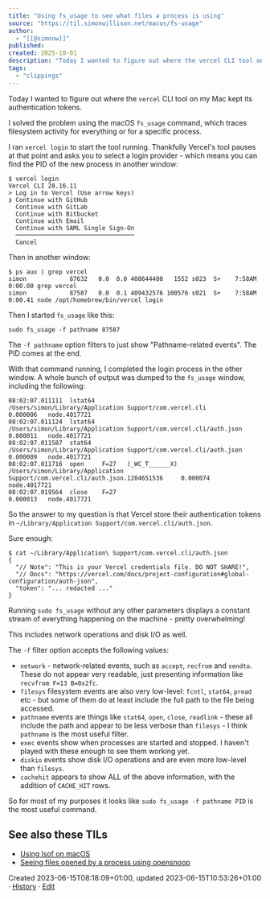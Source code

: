```yaml
---
title: "Using fs_usage to see what files a process is using"
source: "https://til.simonwillison.net/macos/fs-usage"
author:
  - "[[@simonw]]"
published:
created: 2025-10-01
description: "Today I wanted to figure out where the vercel CLI tool on my Mac kept its authentication tokens."
tags:
  - "clippings"
---
```

Today I wanted to figure out where the `vercel` CLI tool on my Mac kept its authentication tokens.

I solved the problem using the macOS `fs_usage` command, which traces filesystem activity for everything or for a specific process.

I ran `vercel login` to start the tool running. Thankfully Vercel's tool pauses at that point and asks you to select a login provider - which means you can find the PID of the new process in another window:

```
$ vercel login
Vercel CLI 28.16.11
> Log in to Vercel (Use arrow keys)
❯ Continue with GitHub 
  Continue with GitLab 
  Continue with Bitbucket 
  Continue with Email 
  Continue with SAML Single Sign-On 
  ─────────────────────────────────
  Cancel
```

Then in another window:

```
$ ps aux | grep vercel
simon            87632   0.0  0.0 408644400   1552 s023  S+    7:58AM   0:00.00 grep vercel
simon            87587   0.0  0.1 409432576 100576 s021  S+    7:58AM   0:00.41 node /opt/homebrew/bin/vercel login
```

Then I started `fs_usage` like this:

```
sudo fs_usage -f pathname 87587
```

The `-f pathname` option filters to just show "Pathname-related events". The PID comes at the end.

With that command running, I completed the login process in the other window. A whole bunch of output was dumped to the `fs_usage` window, including the following:

```
08:02:07.011111  lstat64                   /Users/simon/Library/Application Support/com.vercel.cli                                0.000006   node.4017721
08:02:07.011124  lstat64                   /Users/simon/Library/Application Support/com.vercel.cli/auth.json                      0.000011   node.4017721
08:02:07.011587  stat64                    /Users/simon/Library/Application Support/com.vercel.cli/auth.json                      0.000009   node.4017721
08:02:07.011716  open     F=27   (_WC_T______X)  /Users/simon/Library/Application Support/com.vercel.cli/auth.json.1284651536     0.000074   node.4017721
08:02:07.019564  close    F=27                                                                                                    0.000013   node.4017721
```

So the answer to my question is that Vercel store their authentication tokens in `~/Library/Application Support/com.vercel.cli/auth.json`.

Sure enough:

```
$ cat ~/Library/Application\ Support/com.vercel.cli/auth.json 
{
  "// Note": "This is your Vercel credentials file. DO NOT SHARE!",
  "// Docs": "https://vercel.com/docs/project-configuration#global-configuration/auth-json",
  "token": "... redacted ..."
}
```

Running `sudo fs_usage` without any other parameters displays a constant stream of everything happening on the machine - pretty overwhelming!

This includes network operations and disk I/O as well.

The `-f` filter option accepts the following values:

- `network` - network-related events, such as `accept`, `recfrom` and `sendto`. These do not appear very readable, just presenting information like `recvfrom F=13 B=0x2fc`.
- `filesys` filesystem events are also very low-level: `fcntl`, `stat64`, `pread` etc - but some of them do at least include the full path to the file being accessed.
- `pathname` events are things like `stat64`, `open`, `close`, `readlink` - these all include the path and appear to be less verbose than `filesys` - I think `pathname` is the most useful filter.
- `exec` events show when processes are started and stopped. I haven't played with these enough to see them working yet.
- `diskio` events show disk I/O operations and are even more low-level than `filesys`.
- `cachehit` appears to show ALL of the above information, with the addition of `CACHE_HIT` rows.

So for most of my purposes it looks like `sudo fs_usage -f pathname PID` is the most useful command.

## See also these TILs

- [Using lsof on macOS](https://til.simonwillison.net/macos/lsof-macos)
- [Seeing files opened by a process using opensnoop](https://til.simonwillison.net/macos/open-files-with-opensnoop)

Created 2023-06-15T08:18:09+01:00, updated 2023-06-15T10:53:26+01:00 · [History](https://github.com/simonw/til/commits/main/macos/fs-usage.md) · [Edit](https://github.com/simonw/til/blob/main/macos/fs-usage.md)